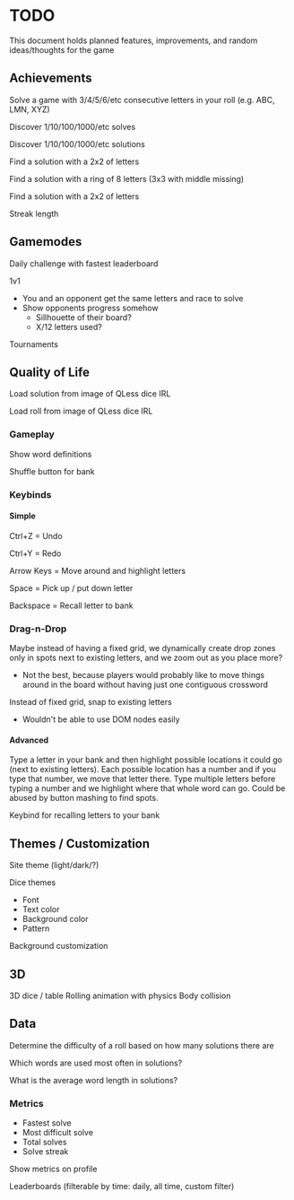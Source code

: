 # TODO

This document holds planned features, improvements, and random ideas/thoughts for the game

## Achievements

Solve a game with 3/4/5/6/etc consecutive letters in your roll (e.g. ABC, LMN, XYZ)

Discover 1/10/100/1000/etc solves

Discover 1/10/100/1000/etc solutions

Find a solution with a 2x2 of letters

Find a solution with a ring of 8 letters (3x3 with middle missing)

Find a solution with a 2x2 of letters

Streak length

## Gamemodes
Daily challenge with fastest leaderboard

1v1
- You and an opponent get the same letters and race to solve
- Show opponents progress somehow
    - Sillhouette of their board?
    - X/12 letters used?

Tournaments

## Quality of Life

Load solution from image of QLess dice IRL

Load roll from image of QLess dice IRL

### Gameplay
Show word definitions

Shuffle button for bank

### Keybinds

#### Simple
Ctrl+Z = Undo

Ctrl+Y = Redo

Arrow Keys = Move around and highlight letters

Space = Pick up / put down letter

Backspace = Recall letter to bank

### Drag-n-Drop
Maybe instead of having a fixed grid, we dynamically create drop zones only in spots next to existing letters, and we zoom out as you place more?
- Not the best, because players would probably like to move things around in the board without having just one contiguous crossword

Instead of fixed grid, snap to existing letters
- Wouldn't be able to use DOM nodes easily

#### Advanced
Type a letter in your bank and then highlight possible locations it could go (next to existing letters). Each possible location has a number and if you type that number, we move that letter there. Type multiple letters before typing a number and we highlight where that whole word can go. Could be abused by button mashing to find spots.

Keybind for recalling letters to your bank

## Themes / Customization
Site theme (light/dark/?)

Dice themes
- Font
- Text color
- Background color
- Pattern

Background customization

## 3D
3D dice / table
Rolling animation with physics
Body collision

## Data
Determine the difficulty of a roll based on how many solutions there are

Which words are used most often in solutions?

What is the average word length in solutions?

### Metrics
- Fastest solve
- Most difficult solve
- Total solves
- Solve streak

Show metrics on profile

Leaderboards (filterable by time: daily, all time, custom filter)
